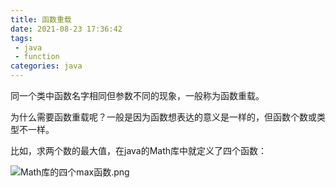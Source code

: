 ```yaml
---
title: 函数重载
date: 2021-08-23 17:36:42
tags:
 - java
 - function
categories: java
---
```


同一个类中函数名字相同但参数不同的现象，一般称为函数重载。

为什么需要函数重载呢？一般是因为函数想表达的意义是一样的，但函数个数或类型不一样。

比如，求两个数的最大值，在java的Math库中就定义了四个函数：

![Math库的四个max函数.png](https://i.loli.net/2021/08/23/BpzlJTPda4WvUnx.png)

